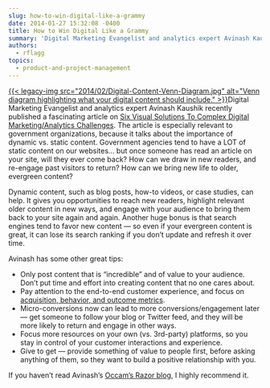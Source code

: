 ```yaml
---
slug: how-to-win-digital-like-a-grammy
date: 2014-01-27 15:32:08 -0400
title: How to Win Digital Like a Grammy
summary: 'Digital Marketing Evangelist and analytics expert Avinash Kaushik recently published a fascinating article on Six Visual Solutions To Complex Digital Marketing/Analytics Challenges. The article is especially relevant to government organizations, because it talks about the importance of dynamic vs. static content. Government agencies tend'
authors:
  - rflagg
topics:
  - product-and-project-management
---
```


[{{< legacy-img src="2014/02/Digital-Content-Venn-Diagram.jpg" alt="Venn diagram highlighting what your digital content should include." >}}](https://s3.amazonaws.com/digitalgov/_legacy-img/2014/02/Digital-Content-Venn-Diagram.jpg)Digital Marketing Evangelist and analytics expert Avinash Kaushik recently published a fascinating article on [Six Visual Solutions To Complex Digital Marketing/Analytics Challenges](http://www.kaushik.net/avinash/six-visual-digital-marketing-analytics-strategic-solutions/). The article is especially relevant to government organizations, because it talks about the importance of dynamic vs. static content. Government agencies tend to have a LOT of static content on our websites&#8230; but once someone has read an article on your site, will they ever come back? How can we draw in new readers, and re-engage past visitors to return? How can we bring new life to older, evergreen content?

Dynamic content, such as blog posts, how-to videos, or case studies, can help. It gives you opportunities to reach new readers, highlight relevant older content in new ways, and engage with your audience to bring them back to your site again and again. Another huge bonus is that search engines tend to favor new content &#8212; so even if your evergreen content is great, it can lose its search ranking if you don’t update and refresh it over time.

Avinash has some other great tips:

  * Only post content that is &#8220;incredible&#8221; and of value to your audience. Don’t put time and effort into creating content that no one cares about.
  * Pay attention to the end-to-end customer experience, and focus on [acquisition, behavior, and outcome metrics](http://www.kaushik.net/avinash/best-web-metrics-kpis-small-medium-large-business/).
  * Micro-conversions now can lead to more conversions/engagement later &#8212; get someone to follow your blog or Twitter feed, and they will be more likely to return and engage in other ways.
  * Focus more resources on your own (vs. 3rd-party) platforms, so you stay in control of your customer interactions and experience.
  * Give to get &#8212; provide something of value to people first, before asking anything of them, so they want to build a positive relationship with you.

If you haven’t read Avinash’s [Occam’s Razor blog](http://www.kaushik.net/avinash/), I highly recommend it.